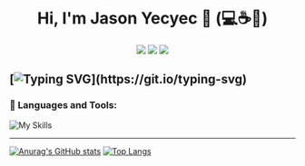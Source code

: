 
  <h1 align="center" > Hi, I'm Jason Yecyec 👋 (💻☕📖)</h1>
  
  <p align="center">
 <a href="https://www.facebook.com/jason.yecyec.5/"> <img src="https://img.shields.io/badge/Facebook-%231877F2.svg?style=flat-square&logo=Facebook&logoColor=white"></img></a>
  <a href="https://www.linkedin.com/in/jason-yecyec-74545a201/"> <img src="https://img.shields.io/badge/linkedin-%230077B5.svg?style=flat-squar&logo=linkedin&logoColor=white"></img></a>
 <a href="mailto:jasonyecyec@gmail.com"><img src="https://img.shields.io/badge/Gmail-D14836?style=flat-square&logo=gmail&logoColor=white"></img></a>
 </p>
   
[![Typing SVG](https://readme-typing-svg.herokuapp.com?size=25&color=1A8FF7&center=true&width=1000&height=100&lines=Aspiring+to+be+a+Full-stack+developer;Nice+to+meet+you+...)](https://git.io/typing-svg)
--
### 🔧 Languages and Tools:
![My Skills](https://skillicons.dev/icons?i=js,html,css,java,php,mysql,figma,git,github,vscdoe&theme=light)

---
[![Anurag's GitHub stats](https://github-readme-stats.vercel.app/api?username=Jasonyecyec&show_icons=true&theme=tokyonight)](https://github.com/Jasonyecyec/github-readme-stats)
[![Top Langs](https://github-readme-stats.vercel.app/api/top-langs/?username=Jasonyecyec&layout=compact)](https://github.com/anuraghazra/github-readme-stats)


